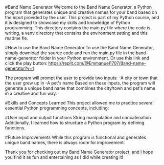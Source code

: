 #Band Name Generator
Welcome to the Band Name Generator, a Python program that generates unique and creative names for your band based on the input provided by the user. This project is part of my Python course, and it is designed to showcase my skills and knowledge of Python programming.
This directory contains the main.py file where the code is writing, a venv directory that contains the environment setting and this readme fle.

#How to use the Band Name Generator
To use the Band Name Generator, simply download the source code and run the main.py file in the band-name-generator folder in your Python environment.
Or use this link and click the play button: https://replit.com/@Emmanuel1707/Band-name-generator?v=1

The program will prompt the user to provide two inputs:
	-A city or town that the user grew up in
	-A pet's name
	Based on these inputs, the program will generate a unique band name that combines the city/town and pet's name in a creative and fun way.

#Skills and Concepts Learned
This project allowed me to practice several essential Python programming concepts, including:

#User input and output functions
String manipulation and concatenation
Additionally, I learned how to structure a Python program by defining functions.

#Future Improvements
While this program is functional and generates unique band names, there is always room for improvement.

Thank you for checking out my Band Name Generator project, and I hope you find it as fun and entertaining as I did while creating it!
